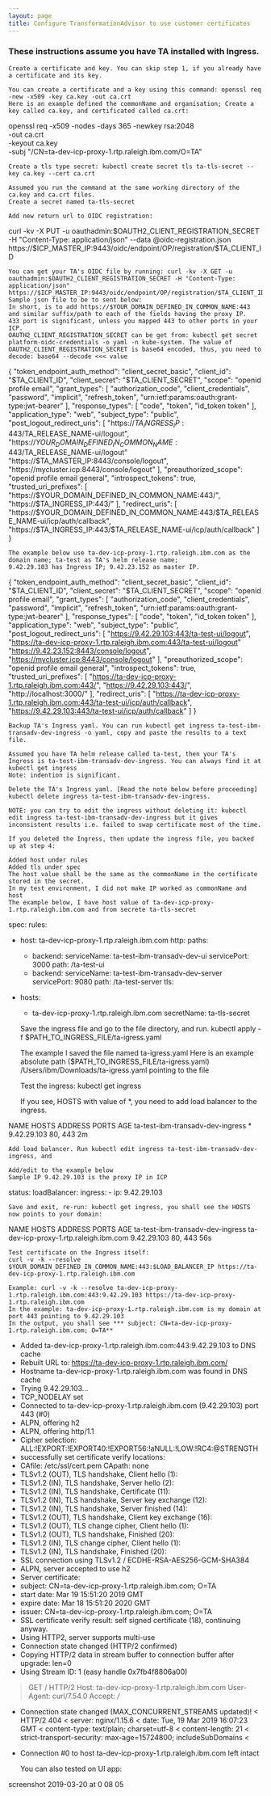```yaml
---
layout: page
title: Configure TransformationAdvisor to use customer certificates
---
```


### These instructions assume you have TA installed with Ingress.



    Create a certificate and key. You can skip step 1, if you already have a certificate and its key.

    You can create a certificate and a key using this command: openssl req -new -x509 -key ca.key -out ca.crt
    Here is an example defined the commonName and organisation; Create a key called ca.key, and certificated called ca.crt:

openssl req -x509 -nodes -days 365 -newkey rsa:2048 \
       -out ca.crt \
       -keyout ca.key \
       -subj "/CN=ta-dev-icp-proxy-1.rtp.raleigh.ibm.com/O=TA"

    Create a tls type secret: kubectl create secret tls ta-tls-secret --key ca.key --cert ca.crt

    Assumed you run the command at the same working directory of the ca.key and ca.crt files.
    Create a secret named ta-tls-secret

    Add new return url to OIDC registration:

curl -kv -X PUT -u oauthadmin:$OAUTH2_CLIENT_REGISTRATION_SECRET -H "Content-Type: application/json" --data @oidc-registration.json https://$ICP_MASTER_IP:9443/oidc/endpoint/OP/registration/$TA_CLIENT_ID

    You can get your TA's OIDC file by running: curl -kv -X GET -u oauthadmin:$OAUTH2_CLIENT_REGISTRATION_SECRET -H "Content-Type: application/json" https://$ICP_MASTER_IP:9443/oidc/endpoint/OP/registration/$TA_CLIENT_ID
    Sample json file to be to sent below:
    In short, is to add https://$YOUR_DOMAIN_DEFINED_IN_COMMON_NAME:443 and similar suffix/path to each of the fields having the proxy IP.
    433 port is significant, unless you mapped 443 to other ports in your ICP.
    OAUTH2_CLIENT_REGISTRATION_SECRET can be get from: kubectl get secret platform-oidc-credentials -o yaml -n kube-system. The value of OAUTH2_CLIENT_REGISTRATION_SECRET is base64 encoded, thus, you need to decode: base64 --decode <<< value

{
  "token_endpoint_auth_method": "client_secret_basic",
  "client_id": "$TA_CLIENT_ID",
  "client_secret": "$TA_CLIENT_SECRET",
  "scope": "openid profile email",
  "grant_types": [
    "authorization_code",
    "client_credentials",
    "password",
    "implicit",
    "refresh_token",
    "urn:ietf:params:oauth:grant-type:jwt-bearer"
  ],
  "response_types": [
    "code",
    "token",
    "id_token token"
  ],
  "application_type": "web",
  "subject_type": "public",
  "post_logout_redirect_uris": [
    "https://$TA_INGRESS_IP:443/$TA_RELEASE_NAME-ui/logout",
    "https://$YOUR_DOMAIN_DEFINED_IN_COMMON_NAME:443/$TA_RELEASE_NAME-ui/logout"
    "https://$TA_MASTER_IP:8443/console/logout",
    "https://mycluster.icp:8443/console/logout"
  ],
  "preauthorized_scope": "openid profile email general",
  "introspect_tokens": true,
  "trusted_uri_prefixes": [
   "https://$YOUR_DOMAIN_DEFINED_IN_COMMON_NAME:443/",
    "https://$TA_INGRESS_IP:443/"
  ],
  "redirect_uris": [
    "https://$YOUR_DOMAIN_DEFINED_IN_COMMON_NAME:443/$TA_RELEASE_NAME-ui/icp/auth/callback",
    "https://$TA_INGRESS_IP:443/$TA_RELEASE_NAME-ui/icp/auth/callback"
  ]
}

    The example below use ta-dev-icp-proxy-1.rtp.raleigh.ibm.com as the domain name; ta-test as TA's helm release name;
    9.42.29.103 has Ingress IP; 9.42.23.152 as master IP.

{
  "token_endpoint_auth_method": "client_secret_basic",
  "client_id": "$TA_CLIENT_ID",
  "client_secret": "$TA_CLIENT_SECRET",
  "scope": "openid profile email",
  "grant_types": [
    "authorization_code",
    "client_credentials",
    "password",
    "implicit",
    "refresh_token",
    "urn:ietf:params:oauth:grant-type:jwt-bearer"
  ],
  "response_types": [
    "code",
    "token",
    "id_token token"
  ],
  "application_type": "web",
  "subject_type": "public",
  "post_logout_redirect_uris": [
    "https://9.42.29.103:443/ta-test-ui/logout",
    "https://ta-dev-icp-proxy-1.rtp.raleigh.ibm.com:443/ta-test-ui/logout"
    "https://9.42.23.152:8443/console/logout",
    "https://mycluster.icp:8443/console/logout"
  ],
  "preauthorized_scope": "openid profile email general",
  "introspect_tokens": true,
  "trusted_uri_prefixes": [
   "https://ta-dev-icp-proxy-1.rtp.raleigh.ibm.com:443/",
    "https://9.42.29.103:443/",
    "http://localhost:3000/"
  ],
  "redirect_uris": [
    "https://ta-dev-icp-proxy-1.rtp.raleigh.ibm.com:443/ta-test-ui/icp/auth/callback",
    "https://9.42.29.103:443/ta-test-ui/icp/auth/callback"
  ]
}

    Backup TA's Ingress yaml. You can run kubectl get ingress ta-test-ibm-transadv-dev-ingress -o yaml, copy and paste the results to a text file.

    Assumed you have TA helm release called ta-test, then your TA's Ingress is ta-test-ibm-transadv-dev-ingress. You can always find it at kubectl get ingress
    Note: indention is significant.

    Delete the TA's Ingress yaml. [Read the note below before proceeding] kubectl delete ingress ta-test-ibm-transadv-dev-ingress.

    NOTE: you can try to edit the ingress without deleting it: kubectl edit ingress ta-test-ibm-transadv-dev-ingress but it gives inconsistent results i.e. failed to swap certificate most of the time.

    If you deleted the Ingress, then update the ingress file, you backed up at step 4:

    Added host under rules
    Added tls under spec
    The host value shall be the same as the commonName in the certificate stored in the secret.
    In my test environment, I did not make IP worked as commonName and host
    The example below, I have host value of ta-dev-icp-proxy-1.rtp.raleigh.ibm.com and from secrete ta-tls-secret

spec:
  rules:
  - host: ta-dev-icp-proxy-1.rtp.raleigh.ibm.com
    http:
      paths:
      - backend:
          serviceName: ta-test-ibm-transadv-dev-ui
          servicePort: 3000
        path: /ta-test-ui
      - backend:
          serviceName: ta-test-ibm-transadv-dev-server
          servicePort: 9080
        path: /ta-test-server
  tls:
  - hosts:
    - ta-dev-icp-proxy-1.rtp.raleigh.ibm.com
    secretName: ta-tls-secret

    Save the ingress file and go to the file directory, and run. kubectl apply -f $PATH_TO_INGRESS_FILE/ta-igress.yaml

    The example I saved the file named ta-igress.yaml
    Here is an example absolute path ($PATH_TO_INGRESS_FILE/ta-igress.yaml) /Users/ibm/Downloads/ta-igress.yaml pointing to the file

    Test the ingress: kubectl get ingress

    If you see, HOSTS with value of *, you need to add load balancer to the ingress.

NAME                                  HOSTS     ADDRESS       PORTS     AGE
ta-test-ibm-transadv-dev-ingress   *         9.42.29.103   80, 443   2m

    Add load balancer. Run kubectl edit ingress ta-test-ibm-transadv-dev-ingress, and

    Add/edit to the example below
    Sample IP 9.42.29.103 is the proxy IP in ICP

status:
  loadBalancer:
    ingress:
    - ip: 9.42.29.103

    Save and exit, re-run: kubectl get ingress, you shall see the HOSTS now points to your domain:

NAME                                      HOSTS                                    ADDRESS       PORTS     AGE
ta-test-ibm-transadv-dev-ingress   ta-dev-icp-proxy-1.rtp.raleigh.ibm.com   9.42.29.103   80, 443   56s

    Test certificate on the Ingress itself:
    curl -v -k --resolve $YOUR_DOMAIN_DEFINED_IN_COMMON_NAME:443:$LOAD_BALANCER_IP https://ta-dev-icp-proxy-1.rtp.raleigh.ibm.com

    Example: curl -v -k --resolve ta-dev-icp-proxy-1.rtp.raleigh.ibm.com:443:9.42.29.103 https://ta-dev-icp-proxy-1.rtp.raleigh.ibm.com
    In the example: ta-dev-icp-proxy-1.rtp.raleigh.ibm.com is my domain at port 443 pointing to 9.42.29.103
    In the output, you shall see *** subject: CN=ta-dev-icp-proxy-1.rtp.raleigh.ibm.com; O=TA**

* Added ta-dev-icp-proxy-1.rtp.raleigh.ibm.com:443:9.42.29.103 to DNS cache
* Rebuilt URL to: https://ta-dev-icp-proxy-1.rtp.raleigh.ibm.com/
* Hostname ta-dev-icp-proxy-1.rtp.raleigh.ibm.com was found in DNS cache
*   Trying 9.42.29.103...
* TCP_NODELAY set
* Connected to ta-dev-icp-proxy-1.rtp.raleigh.ibm.com (9.42.29.103) port 443 (#0)
* ALPN, offering h2
* ALPN, offering http/1.1
* Cipher selection: ALL:!EXPORT:!EXPORT40:!EXPORT56:!aNULL:!LOW:!RC4:@STRENGTH
* successfully set certificate verify locations:
*   CAfile: /etc/ssl/cert.pem
  CApath: none
* TLSv1.2 (OUT), TLS handshake, Client hello (1):
* TLSv1.2 (IN), TLS handshake, Server hello (2):
* TLSv1.2 (IN), TLS handshake, Certificate (11):
* TLSv1.2 (IN), TLS handshake, Server key exchange (12):
* TLSv1.2 (IN), TLS handshake, Server finished (14):
* TLSv1.2 (OUT), TLS handshake, Client key exchange (16):
* TLSv1.2 (OUT), TLS change cipher, Client hello (1):
* TLSv1.2 (OUT), TLS handshake, Finished (20):
* TLSv1.2 (IN), TLS change cipher, Client hello (1):
* TLSv1.2 (IN), TLS handshake, Finished (20):
* SSL connection using TLSv1.2 / ECDHE-RSA-AES256-GCM-SHA384
* ALPN, server accepted to use h2
* Server certificate:
*  subject: CN=ta-dev-icp-proxy-1.rtp.raleigh.ibm.com; O=TA
*  start date: Mar 19 15:51:20 2019 GMT
*  expire date: Mar 18 15:51:20 2020 GMT
*  issuer: CN=ta-dev-icp-proxy-1.rtp.raleigh.ibm.com; O=TA
*  SSL certificate verify result: self signed certificate (18), continuing anyway.
* Using HTTP2, server supports multi-use
* Connection state changed (HTTP/2 confirmed)
* Copying HTTP/2 data in stream buffer to connection buffer after upgrade: len=0
* Using Stream ID: 1 (easy handle 0x7fb4f8806a00)
> GET / HTTP/2
> Host: ta-dev-icp-proxy-1.rtp.raleigh.ibm.com
> User-Agent: curl/7.54.0
> Accept: */*
> 
* Connection state changed (MAX_CONCURRENT_STREAMS updated)!
< HTTP/2 404 
< server: nginx/1.15.6
< date: Tue, 19 Mar 2019 16:07:23 GMT
< content-type: text/plain; charset=utf-8
< content-length: 21
< strict-transport-security: max-age=15724800; includeSubDomains
< 
* Connection #0 to host ta-dev-icp-proxy-1.rtp.raleigh.ibm.com left intact

    You can also tested on UI app:

screenshot 2019-03-20 at 0 08 05
